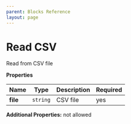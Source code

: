 ```yaml
---
parent: Blocks Reference
layout: page
---
```


# Read CSV

Read from CSV file


**Properties**

|Name|Type|Description|Required|
|----|----|-----------|--------|
|**file**|`string`|CSV file<br/>|yes|

**Additional Properties:** not allowed  

